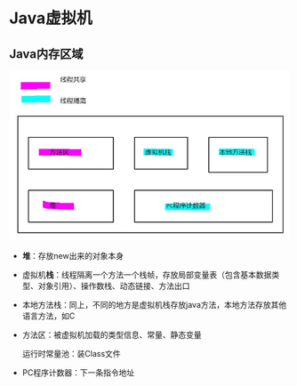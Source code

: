 # Java虚拟机

## Java内存区域

![](pic/捕获1.jpg)

- **堆**：存放new出来的对象本身

- 虚拟机**栈**：线程隔离一个方法一个栈帧，存放局部变量表（包含基本数据类型、对象引用）、操作数栈、动态链接、方法出口

- 本地方法栈：同上，不同的地方是虚拟机栈存放java方法，本地方法存放其他语言方法，如C

- 方法区：被虚拟机加载的类型信息、常量、静态变量

  运行时常量池：装Class文件

- PC程序计数器：下一条指令地址
